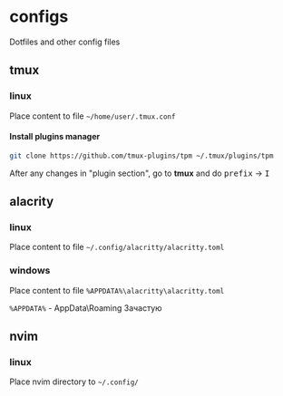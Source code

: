 # configs

Dotfiles and other config files

## tmux

### linux

Place content to file `~/home/user/.tmux.conf`

#### Install plugins manager

```bash
git clone https://github.com/tmux-plugins/tpm ~/.tmux/plugins/tpm
```

After any changes in "plugin section", go to **tmux** and do <kbd>prefix</kbd> -> <kbd>I</kbd>

## alacrity

### linux

Place content to file `~/.config/alacritty/alacritty.toml`

### windows

Place content to file `%APPDATA%\alacritty\alacritty.toml`

`%APPDATA%` - AppData\Roaming Зачастую

## nvim

### linux

Place nvim directory to `~/.config/`

